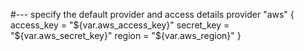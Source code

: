 #--- specify the default provider and access details
provider "aws" {
  access_key = "${var.aws_access_key}"
  secret_key = "${var.aws_secret_key}"
  region     = "${var.aws_region}"
}

